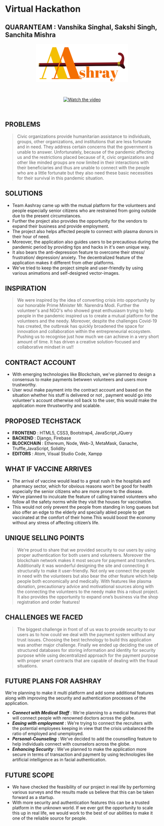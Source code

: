 # Virtual Hackathon

## QUARANTEAM : Vanshika Singhal, Sakshi Singh, Sanchita Mishra
<p align="center"><img src="https://github.com/SanchitaMishra170676/GHCI-Skillenza/blob/master/AAshray/statics/images/logo.png" width="300"/></p>


<br><p align="center"> 
[![Watch the video](https://github.com/SanchitaMishra170676/Virtual-Hackathon/blob/master/SS.PNG)](https://www.youtube.com/watch?v=Hslm-TOzNNE&feature=youtu.be "Watch Complete Video - Hover to see this")
  </p>
  <br>

## PROBLEMS
> Civic organizations provide humanitarian assistance to individuals, groups, other organizations, and institutions that are less fortunate and in need. They address certain concerns that the government is unable to answer. Unfortunately, because of the pandemic affecting us and the restrictions placed because of it, civic organizations and other like minded groups are now limited in their interactions with their beneficiaries and thus are unable to connect with the people who are a little fortunate but they also need these basic necessities for their survival in this pandemic situation.

## SOLUTIONS
- Team Aashray came up with the mutual platform for the volunteers and people especially senior citizens who are restrained from going outside due to the present circumstances.
- Further the project also provides the opportunity for the vendors to expand their business and provide employment.
- The project also helps affected people to connect with plasma donors in their hour of need. 
- Moreover, the application also guides users to be precautious during the pandemic period by providing tips and hacks in it's own unique way.
-  It also bears the anti-depression feature to overcome their stress/ frustration/ depression/ anxiety. The decentralized feature of the application makes it different from other platforms. 
- We've tried to keep the project simple and user-friendly by using various animations and self-designed vector-images. 

## INSPIRATION
> We were inspired by the idea of converting crisis into opportunity by our honorable Prime Minister Mr. Narendra Modi. Further the volunteer's and NGO's who showed great enthusiasm trying to help people in the pandemic inspired us to create a mutual platform for the volunteers and the needy. Moreover, despite the challenges Covid-19 has created, the outbreak has quickly broadened the space for innovation and collaboration within the entrepreneurial ecosystem. Pushing us to recognise just how much we can achieve in a very short amount of time. It has driven a creative solution-focused and collaborative mindset in us!!

## CONTRACT ACCOUNT
- With emerging technologies like Blockchain, we've planned to design a consensus to make payments betwwen volunteers and users more trustworthy.
- User woul make payment into the contract account and based on the situation whether his stuff is delivered or not , payment would go into volunteer's account otherwise roll back to the user, this would make the application more thrustworthy and scalable.



## PROPOSED TECHSTACK
- **FRONTEND**     : HTML5, CSS3, Bootstrap4, JavaScript,JQuery 
- **BACKEND** 	  : Django, Firebase
- **BLOCKCHAIN** : Ethereum, Node, Web-3, MetaMask, 
    Ganache, Truffle,JavaScript, Solidity
- **EDITORS**           : Atom, Visual Studio Code, Xampp 



## WHAT IF VACCINE ARRIVES
- The arrival of vaccine would lead to a great rush in the hospitals and pharmacy sector, which for obvious reasons won’t be good for health especially the senior citizens who are more prone to the disease.
- We’ve planned to inculcate the feature of calling trained volunteers who follow all the safety norms while they visit the houses for vaccination. 
- This would not only prevent the people from standing in long queues but also offer an edge to the elderly and specially abled people to get vaccinated at the comfort of their home.This would boost the economy without any stress of affecting citizen’s life.



## UNIQUE SELLING POINTS
> We're proud to share that we provided security to our users by using proper authentication for both users and volunteers. Moreover the blockchain network makes it most secure for payment and transfers. Additionally it was wonderful designing the site and connecting it structurally to make it user-friendly.
Not only we connect the people in need with the volunteers but also bear the other feature which help people both economically and medically.
With features like plasma donation, precautionary advice and motivational sources along with the connecting the volunteers to the needy make this a robust project. It also provides the opportunity to expand one’s business via the shop registration and order features!


## CHALLENGES WE FACED
> The biggest challenge in front of of us was to provide security to our users as to how could we deal with the payment system without any trust issues. Choosing the best technology to build this application was another major challenge. 
Finally we ended up deciding the use of structured databases for storing information and identity for security purpose while using decentralized approach for the payment purpose with proper smart contracts that are capable of dealing with the fraud situations.

## FUTURE PLANS FOR AASHRAY
We're planning to make it multi platform and add some additional features along with improving the security and authentication processes of the application. 
- ***Connect with Medical Staff*** : We're planning to a medical features that will connect people with renowned doctors across the globe. 
- ***Easing with employment*** : We're trying to connect the recruiters with the potential employees keeping in view that the crisis unbalanced the ratio of employed and unemployed.
- ***Personal-Counseling*** : We've decided to add the counselling feature to help individuals connect with counselors across the globe.
- ***Enhancing Security*** : We've planned to make the application more secure in terms of transaction and payment by using technologies like artificial intelligence as in facial authentication.

##  FUTURE SCOPE
- We have checked the feasibility of our project in real life by performing various surveys and the results made us believe that this can be taken forward as a startup. 
- With more security and authentication features this can be a trusted platform in the unknown world. If we ever got the opportunity to scale this up in real life, we would work to the best of our abilities to make it one of the reliable source for people.


